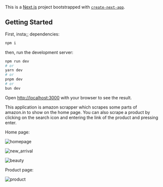 This is a [Next.js](https://nextjs.org/) project bootstrapped with [`create-next-app`](https://github.com/vercel/next.js/tree/canary/packages/create-next-app).

## Getting Started

First, insta;; dependencies:
```bash
npm i
```

then, run the development server:

```bash
npm run dev
# or
yarn dev
# or
pnpm dev
# or
bun dev
```

Open [http://localhost:3000](http://localhost:3000) with your browser to see the result.

This application is amazon scrapper which scrapes some parts of amazon.in to show on the home page. You can also scrape a product by clicking on the search icon and entering the link of the product and pressing enter.

Home page:

![homepage](https://github.com/AbhishekG-27/EcommerceScraper/assets/91785087/20565e0d-45c5-4b33-bc17-96ba6f67c6bf)


![new_arrival](https://github.com/AbhishekG-27/EcommerceScraper/assets/91785087/75acae09-129d-4a4f-a668-3fe98266103f)


![beauty](https://github.com/AbhishekG-27/EcommerceScraper/assets/91785087/c79578a0-dd7e-4702-b40e-ba453bf31fc5)

Product page:

![product](https://github.com/AbhishekG-27/EcommerceScraper/assets/91785087/32280f17-830f-4c18-ac7a-1a73bfd2da56)
